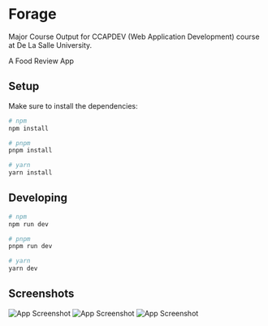 # Forage

Major Course Output for CCAPDEV (Web Application Development) course at De La Salle University.

A Food Review App

## Setup

Make sure to install the dependencies:

```bash
# npm
npm install

# pnpm
pnpm install

# yarn
yarn install
```

## Developing

```bash
# npm
npm run dev

# pnpm
pnpm run dev

# yarn
yarn dev
```

## Screenshots

![App Screenshot](https://github.com/MiguelRobles7/forage/screenshots/index.png)
![App Screenshot](https://github.com/MiguelRobles7/forage/screenshots/establishment.jpeg)
![App Screenshot](https://github.com/MiguelRobles7/forage/screenshots/profile.png)
